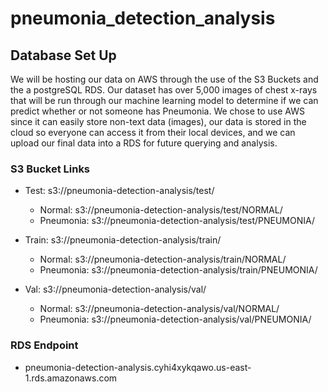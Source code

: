 # pneumonia_detection_analysis

## Database Set Up
We will be hosting our data on AWS through the use of the S3 Buckets and the a postgreSQL RDS. Our dataset has over 5,000 images of chest x-rays that will be run through our machine learning model to determine if we can predict whether or not someone has Pneumonia. We chose to use AWS since it can easily store non-text data (images), our data is stored in the cloud so everyone can access it from their local devices, and we can upload our final data into a RDS for future querying and analysis. 

### S3 Bucket Links
- Test: s3://pneumonia-detection-analysis/test/
    - Normal: s3://pneumonia-detection-analysis/test/NORMAL/
    - Pneumonia: s3://pneumonia-detection-analysis/test/PNEUMONIA/

- Train: s3://pneumonia-detection-analysis/train/
    - Normal: s3://pneumonia-detection-analysis/train/NORMAL/
    - Pneumonia: s3://pneumonia-detection-analysis/train/PNEUMONIA/

- Val: s3://pneumonia-detection-analysis/val/
    - Normal: s3://pneumonia-detection-analysis/val/NORMAL/
    - Pneumonia: s3://pneumonia-detection-analysis/val/PNEUMONIA/

### RDS Endpoint
- pneumonia-detection-analysis.cyhi4xykqawo.us-east-1.rds.amazonaws.com
